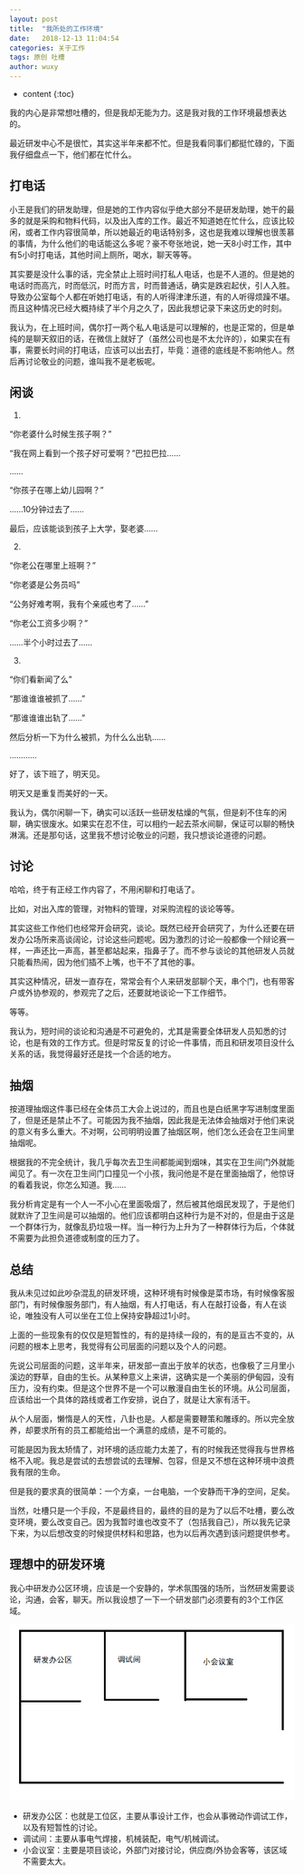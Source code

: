 ```yaml
---
layout: post
title:  "我所处的工作环境"
date:   2018-12-13 11:04:54
categories: 关于工作
tags: 原创 吐槽
author: wuxy
---
```


* content
{:toc}

我的内心是非常想吐槽的，但是我却无能为力。这是我对我的工作环境最想表达的。




最近研发中心不是很忙，其实这半年来都不忙。但是我看同事们都挺忙碌的，下面我仔细盘点一下，他们都在忙什么。

## 打电话

小王是我们的研发助理，但是她的工作内容似乎绝大部分不是研发助理，她干的最多的就是采购和物料代码，以及出入库的工作。最近不知道她在忙什么，应该比较闲，或者工作内容很简单，所以她最近的电话特别多，这也是我难以理解也很羡慕的事情，为什么他们的电话能这么多呢？豪不夸张地说，她一天8小时工作，其中有5小时打电话，其他时间上厕所，喝水，聊天等等。

其实要是没什么事的话，完全禁止上班时间打私人电话，也是不人道的。但是她的电话时而高亢，时而低沉，时而方言，时而普通话，确实是跌宕起伏，引人入胜。导致办公室每个人都在听她打电话，有的人听得津津乐道，有的人听得烦躁不堪。而且这种情况已经大概持续了半个月之久了，因此我想记录下来这历史的时刻。

我认为，在上班时间，偶尔打一两个私人电话是可以理解的，也是正常的，但是单纯的是聊天叙旧的话，在微信上就好了（虽然公司也是不太允许的），如果实在有事，需要长时间的打电话，应该可以出去打，毕竟：道德的底线是不影响他人。然后再讨论敬业的问题，谁叫我不是老板呢。

## 闲谈

1.

“你老婆什么时候生孩子啊？”

“我在网上看到一个孩子好可爱啊？”巴拉巴拉……

……

“你孩子在哪上幼儿园啊？”

……10分钟过去了……

最后，应该能谈到孩子上大学，娶老婆……

2.


“你老公在哪里上班啊？”

“你老婆是公务员吗”

“公务好难考啊，我有个亲戚也考了……”

“你老公工资多少啊？”

……半个小时过去了……

3.

“你们看新闻了么”

“那谁谁谁被抓了……”

“那谁谁谁出轨了……”

然后分析一下为什么被抓，为什么么出轨……


…………

好了，该下班了，明天见。

明天又是重复而美好的一天。

我认为，偶尔闲聊一下，确实可以活跃一些研发枯燥的气氛，但是刹不住车的闲聊，确实很废水。如果实在忍不住，可以相约一起去茶水间聊，保证可以聊的畅快淋漓。还是那句话，这里我不想讨论敬业的问题，我只想谈论道德的问题。

## 讨论

哈哈，终于有正经工作内容了，不用闲聊和打电话了。

比如，对出入库的管理，对物料的管理，对采购流程的谈论等等。

其实这些工作他们也经常开会研究，谈论。既然已经开会研究了，为什么还要在研发办公场所来高谈阔论，讨论这些问题呢。因为激烈的讨论一般都像一个辩论赛一样，一声还比一声高，甚至都站起来，指鼻子了。而不参与谈论的其他研发人员就只能看热闹，因为他们插不上嘴，也干不了其他的事。

其实这种情况，研发一直存在，常常会有个人来研发部聊个天，串个门，也有带客户或外协参观的，参观完了之后，还要就地谈论一下工作细节。

等等。

我认为，短时间的谈论和沟通是不可避免的，尤其是需要全体研发人员知悉的讨论，也是有效的工作方式。但是时常反复的讨论一件事情，而且和研发项目没什么关系的话，我觉得最好还是找一个合适的地方。

## 抽烟

按道理抽烟这件事已经在全体员工大会上说过的，而且也是白纸黑字写进制度里面了，但是还是禁止不了。可能因为我不抽烟，因此我是无法体会抽烟对于他们来说的意义有多么重大。不对啊，公司明明设置了抽烟区啊，他们怎么还会在卫生间里抽烟呢。

根据我的不完全统计，我几乎每次去卫生间都能闻到烟味，其实在卫生间门外就能闻见了。有一次在卫生间门口撞见一个小孩，我问他是不是在里面抽烟了，他惊讶的看着我说，你怎么知道。我……

我分析肯定是有一个人一不小心在里面吸烟了，然后被其他烟民发现了，于是他们就默许了卫生间是可以抽烟的。他们应该都明白这种行为是不对的，但是由于这是一个群体行为，就像乱扔垃圾一样。当一种行为上升为了一种群体行为后，个体就不需要为此担负道德或制度的压力了。

## 总结

我从未见过如此吵杂混乱的研发环境，这种环境有时候像是菜市场，有时候像客服部门，有时候像服务部门，有人抽烟，有人打电话，有人在敲打设备，有人在谈论，唯独没有人可以坐在工位上保持安静超过1小时。

上面的一些现象有的仅仅是短暂性的，有的是持续一段的，有的是亘古不变的，从问题的根本上思考，我觉得有公司层面的问题以及个人的问题。

先说公司层面的问题，这半年来，研发部一直出于放羊的状态，也像极了三月里小溪边的野草，自由的生长。从某种意义上来讲，这确实是一个美丽的伊甸园，没有压力，没有约束。但是这个世界不是一个可以散漫自由生长的环境。从公司层面，应该给出一个具体的路线或者工作安排，说白了，就是让大家有活干。

从个人层面，懒惰是人的天性，八卦也是。人都是需要鞭策和雕琢的。所以完全放养，却要求所有的员工都能给出一个满意的成绩，是不可能的。

可能是因为我太矫情了，对环境的适应能力太差了，有的时候我还觉得我与世界格格不入呢。我总是尝试的去想尝试的去理解、包容，但是又不想在这种环境中浪费我有限的生命。

但是我的要求真的很简单：一个方桌，一台电脑，一个安静而干净的空间，足矣。

当然，吐槽只是一个手段，不是最终目的，最终的目的是为了以后不吐槽，要么改变环境，要么改变自己。因为我暂时谁也改变不了（包括我自己），所以我先记录下来，为以后想改变的时候提供材料和思路，也为以后再次遇到该问题提供参考。

## 理想中的研发环境

我心中研发办公区环境，应该是一个安静的，学术氛围强的场所，当然研发需要谈论，沟通，会客，聊天。所以我设想了一下一个研发部门必须要有的3个工作区域。

![研发办公区布局](/images/about-job-workEnvironment-1.png)

- 研发办公区：也就是工位区，主要从事设计工作，也会从事微动作调试工作，以及有短暂性的讨论。
- 调试间：主要从事电气焊接，机械装配，电气/机械调试。
- 小会议室：主要是项目谈论，外部门对接讨论，供应商/外协会客等，该区域不需要太大。
